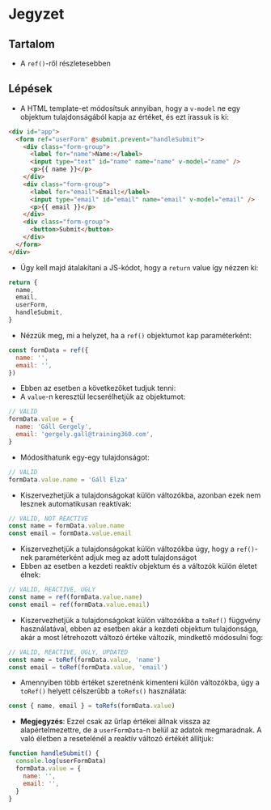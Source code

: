 # Jegyzet

## Tartalom

- A `ref()`-ről részletesebben

## Lépések

- A HTML template-et módosítsuk annyiban, hogy a `v-model` ne egy objektum tulajdonságából kapja az értéket, és ezt írassuk is ki:

```html
<div id="app">
  <form ref="userForm" @submit.prevent="handleSubmit">
    <div class="form-group">
      <label for="name">Name:</label>
      <input type="text" id="name" name="name" v-model="name" />
      <p>{{ name }}</p>
    </div>
    <div class="form-group">
      <label for="email">Email:</label>
      <input type="email" id="email" name="email" v-model="email" />
      <p>{{ email }}</p>
    </div>
    <div class="form-group">
      <button>Submit</button>
    </div>
  </form>
</div>
```

- Úgy kell majd átalakítani a JS-kódot, hogy a `return` value így nézzen ki:

```js
return {
  name,
  email,
  userForm,
  handleSubmit,
}
```

- Nézzük meg, mi a helyzet, ha a `ref()` objektumot kap paraméterként:

```js
const formData = ref({
  name: '',
  email: '',
})
```

- Ebben az esetben a következőket tudjuk tenni:
- A `value`-n keresztül lecserélhetjük az objektumot:

```js
// VALID
formData.value = {
  name: 'Gáll Gergely',
  email: 'gergely.gall@training360.com',
}
```

- Módosíthatunk egy-egy tulajdonságot:

```js
// VALID
formData.value.name = 'Gáll Elza'
```

- Kiszervezhetjük a tulajdonságokat külön változókba, azonban ezek nem lesznek automatikusan reaktívak:

```js
// VALID, NOT REACTIVE
const name = formData.value.name
const email = formData.value.email
```

- Kiszervezhetjük a tulajdonságokat külön változókba úgy, hogy a `ref()`-nek paraméterként adjuk meg az adott tulajdonságot
- Ebben az esetben a kezdeti reaktív objektum és a változók külön életet élnek:

```js
// VALID, REACTIVE, UGLY
const name = ref(formData.value.name)
const email = ref(formData.value.email)
```

- Kiszervezhetjük a tulajdonságokat külön változókba a `toRef()` függvény használatával, ebben az esetben akár a kezdeti objektum tulajdonsága, akár a most létrehozott változó értéke változik, mindkettő módosulni fog:

```js
// VALID, REACTIVE, UGLY, UPDATED
const name = toRef(formData.value, 'name')
const email = toRef(formData.value, 'email')
```

- Amennyiben több értéket szeretnénk kimenteni külön változókba, úgy a `toRef()` helyett célszerűbb a `toRefs()` használata:

```js
const { name, email } = toRefs(formData.value)
```

- **Megjegyzés**: Ezzel csak az űrlap értékei állnak vissza az alapértelmezettre, de a `userFormData`-n belül az adatok megmaradnak. A való életben a resetelénél a reaktív változó értékét állítjuk:

```js
function handleSubmit() {
  console.log(userFormData)
  formData.value = {
    name: '',
    email: '',
  }
}
```
